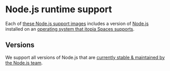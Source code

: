 # Node.js runtime support

Each of [these Node.js support images](https://github.com/orgs/itopia-inc/packages?tab=packages&repo_name=spaces-images&q=Node.js)
includes a version of [Node.js](https://nodejs.org/en/) installed on
an [operating system that itopia Spaces supports](https://github.com/itopia-inc/spaces-base-images/).

## Versions

We support all versions of Node.js that are
[currently stable & maintained by the Node.js team](https://nodejs.org/en/about/releases/).
